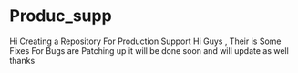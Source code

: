 # Produc_supp
Hi Creating a Repository For Production Support
Hi Guys ,
Their is Some Fixes For Bugs are Patching up it will be done soon and will update as well
thanks
